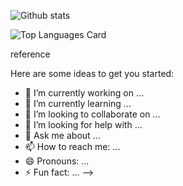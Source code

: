 
<!-- README.md-->
![Github stats](https://github-readme-stats.vercel.app/api?username=libertarian-senthil&theme=github_dark&show_icons=true&count_private=true)

![Top Languages Card](https://github-readme-stats.vercel.app/api/top-langs/?username=libertarian-senthil)




<!--
**libertarian-senthil/libertarian-senthil** is a ✨ _special_ ✨ repository because its `README.md` (this file) appears on your GitHub profile.
https://betterprogramming.pub/3-steps-to-improve-your-github-overview-page-950c64d4d465 --> reference
Here are some ideas to get you started:

- 🔭 I’m currently working on ...
- 🌱 I’m currently learning ...
- 👯 I’m looking to collaborate on ...
- 🤔 I’m looking for help with ...
- 💬 Ask me about ...
- 📫 How to reach me: ...
- 😄 Pronouns: ...
- ⚡ Fun fact: ...
-->
